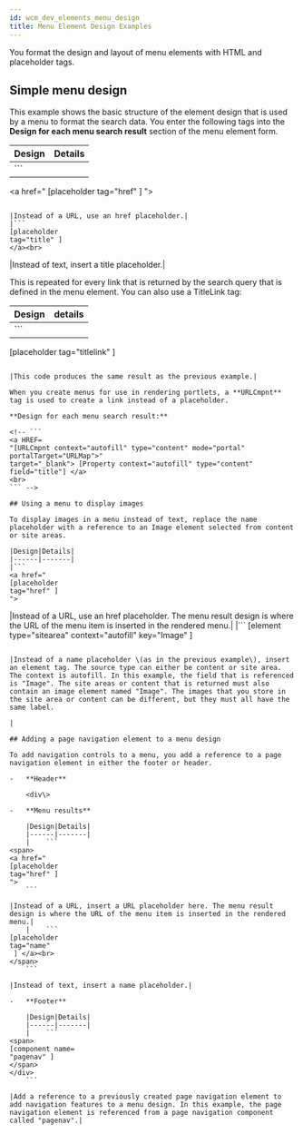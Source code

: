 ```yaml
---
id: wcm_dev_elements_menu_design
title: Menu Element Design Examples
---
```





You format the design and layout of menu elements with HTML and placeholder tags.

## Simple menu design

This example shows the basic structure of the element design that is used by a menu to format the search data. You enter the following tags into the **Design for each menu search result** section of the menu element form.

|Design|Details|
|------|-------|
|```
<a href="
[placeholder 
tag="href" ] 
">
```

|Instead of a URL, use an href placeholder.|
|```
[placeholder 
tag="title" ] 
</a><br>
```

|Instead of text, insert a title placeholder.|

This is repeated for every link that is returned by the search query that is defined in the menu element. You can also use a TitleLink tag:

|Design|details|
|------|-------|
|```
[placeholder 
tag="titlelink" ] 
<br>
```

|This code produces the same result as the previous example.|

When you create menus for use in rendering portlets, a **URLCmpnt** tag is used to create a link instead of a placeholder.

**Design for each menu search result:**

<!-- ```
<a HREF=
"[URLCmpnt context="autofill" type="content" mode="portal" portalTarget="URLMap">"
target="_blank"> [Property context="autofill" type="content" field="title"] </a>
<br>
``` -->

## Using a menu to display images

To display images in a menu instead of text, replace the name placeholder with a reference to an Image element selected from content or site areas.

|Design|Details|
|------|-------|
|```
<a href="
[placeholder 
tag="href" ] 
">
```

|Instead of a URL, use an href placeholder. The menu result design is where the URL of the menu item is inserted in the rendered menu.|
|```
[element 
type="sitearea" 
context="autofill" 
key="Image"
]
</a></br>
```

|Instead of a name placeholder \(as in the previous example\), insert an element tag. The source type can either be content or site area. The context is autofill. In this example, the field that is referenced is "Image". The site areas or content that is returned must also contain an image element named "Image". The images that you store in the site area or content can be different, but they must all have the same label.

|

## Adding a page navigation element to a menu design

To add navigation controls to a menu, you add a reference to a page navigation element in either the footer or header.

-   **Header**

    <div\>

-   **Menu results**

    |Design|Details|
    |------|-------|
    |    ```
<span>
<a href="
[placeholder 
tag="href" ] 
">
    ```

|Instead of a URL, insert a URL placeholder here. The menu result design is where the URL of the menu item is inserted in the rendered menu.|
    |    ```
[placeholder 
tag="name"
 ] </a><br>
</span>
    ```

|Instead of text, insert a name placeholder.|

-   **Footer**

    |Design|Details|
    |------|-------|
    |    ```
<span>
[component name=
"pagenav" ]
</span>
</div>
    ```

|Add a reference to a previously created page navigation element to add navigation features to a menu design. In this example, the page navigation element is referenced from a page navigation component called "pagenav".|


